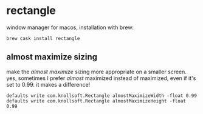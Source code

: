 # rectangle

window manager for macos, installation with brew:

```shell
brew cask install rectangle
```

## almost maximize sizing

make the *almost maximize* sizing more appropriate on a smaller screen. yes, sometimes I prefer *almost* maximized instead of maximized, even if it's set to 0.99. it makes a difference!

```shell
defaults write com.knollsoft.Rectangle almostMaximizeWidth -float 0.99
defaults write com.knollsoft.Rectangle almostMaximizeHeight -float 0.99
```